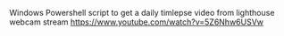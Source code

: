 Windows Powershell script to get a daily timlepse video from lighthouse webcam stream https://www.youtube.com/watch?v=5Z6Nhw6USVw
